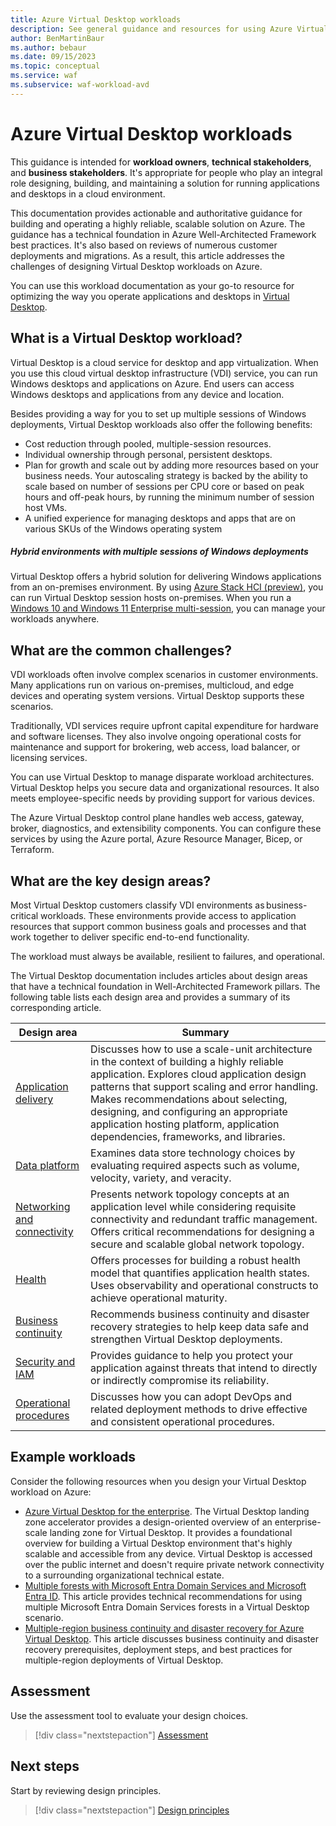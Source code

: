 ```yaml
---
title: Azure Virtual Desktop workloads
description: See general guidance and resources for using Azure Virtual Desktop to run Windows desktops and applications on Azure from any device or location.
author: BenMartinBaur
ms.author: bebaur
ms.date: 09/15/2023
ms.topic: conceptual
ms.service: waf
ms.subservice: waf-workload-avd
---
```


# Azure Virtual Desktop workloads

This guidance is intended for **workload owners**, **technical stakeholders**, and **business stakeholders**. It's appropriate for people who play an integral role designing, building, and maintaining a solution for running applications and desktops in a cloud environment.

This documentation provides actionable and authoritative guidance for building and operating a highly reliable, scalable solution on Azure. The guidance has a technical foundation in Azure Well-Architected Framework best practices. It's also based on reviews of numerous customer deployments and migrations. As a result, this article addresses the challenges of designing Virtual Desktop workloads on Azure.

You can use this workload documentation as your go-to resource for optimizing the way you operate applications and desktops in [Virtual Desktop](/azure/virtual-desktop/overview).

## What is a Virtual Desktop workload?

Virtual Desktop is a cloud service for desktop and app virtualization. When you use this cloud virtual desktop infrastructure (VDI) service, you can run Windows desktops and applications on Azure. End users can access Windows desktops and applications from any device and location.

Besides providing a way for you to set up multiple sessions of Windows deployments, Virtual Desktop workloads also offer the following benefits:

- Cost reduction through pooled, multiple-session resources.
- Individual ownership through personal, persistent desktops.
- Plan for growth and scale out by adding more resources based on your business needs. Your autoscaling strategy is backed by the ability to scale based on number of sessions per CPU core or based on peak hours and off-peak hours, by running the minimum number of session host VMs.
- A unified experience for managing desktops and apps that are on various SKUs of the Windows operating system

##### Hybrid environments with multiple sessions of Windows deployments

Virtual Desktop offers a hybrid solution for delivering Windows applications from an on-premises environment. By using [Azure Stack HCI (preview)](/azure/virtual-desktop/azure-stack-hci-overview), you can run Virtual Desktop session hosts on-premises. When you run a [Windows 10 and Windows 11 Enterprise multi-session](/azure/virtual-desktop/windows-10-multisession-faq), you can manage your workloads anywhere.

## What are the common challenges?

VDI workloads often involve complex scenarios in customer environments. Many applications run on various on-premises, multicloud, and edge devices and operating system versions. Virtual Desktop supports these scenarios.

Traditionally, VDI services require upfront capital expenditure for hardware and software licenses. They also involve ongoing operational costs for maintenance and support for brokering, web access, load balancer, or licensing services.

You can use Virtual Desktop to manage disparate workload architectures. Virtual Desktop helps you secure data and organizational resources. It also meets employee-specific needs by providing support for various devices.

The Azure Virtual Desktop control plane handles web access, gateway, broker, diagnostics, and extensibility components. You can configure these services by using the Azure portal, Azure Resource Manager, Bicep, or Terraform.

## What are the key design areas?

Most Virtual Desktop customers classify VDI environments as business-critical workloads. These environments provide access to application resources that support common business goals and processes and that work together to deliver specific end-to-end functionality.

The workload must always be available, resilient to failures, and operational.

The Virtual Desktop documentation includes articles about design areas that have a technical foundation in Well-Architected Framework pillars. The following table lists each design area and provides a summary of its corresponding article.

|Design area|Summary|
|---|---|
|[Application delivery](./application-delivery.md)| Discusses how to use a scale-unit architecture in the context of building a highly reliable application. Explores cloud application design patterns that support scaling and error handling. Makes recommendations about selecting, designing, and configuring an appropriate application hosting platform, application dependencies, frameworks, and libraries. |
|[Data platform](./storage.md)| Examines data store technology choices by evaluating required aspects such as volume, velocity, variety, and veracity. |
|[Networking and connectivity](./networking.md)| Presents network topology concepts at an application level while considering requisite connectivity and redundant traffic management. Offers critical recommendations for designing a secure and scalable global network topology. |
|[Health](./monitoring.md)| Offers processes for building a robust health model that quantifies application health states. Uses observability and operational constructs to achieve operational maturity. |
|[Business continuity](./business-continuity.md)| Recommends business continuity and disaster recovery strategies to help keep data safe and strengthen Virtual Desktop deployments. |
|[Security and IAM](./security.md)| Provides guidance to help you protect your application against threats that intend to directly or indirectly compromise its reliability. |
|[Operational procedures](./operations.md)| Discusses how you can adopt DevOps and related deployment methods to drive effective and consistent operational procedures. |

## Example workloads

Consider the following resources when you design your Virtual Desktop workload on Azure:

- [Azure Virtual Desktop for the enterprise](/azure/architecture/example-scenario/wvd/windows-virtual-desktop). The Virtual Desktop landing zone accelerator provides a design-oriented overview of an enterprise-scale landing zone for Virtual Desktop. It provides a foundational overview for building a Virtual Desktop environment that's highly scalable and accessible from any device. Virtual Desktop is accessed over the public internet and doesn't require private network connectivity to a surrounding organizational technical estate.
- [Multiple forests with Microsoft Entra Domain Services and Microsoft Entra ID](/azure/architecture/example-scenario/wvd/multi-forest). This article provides technical recommendations for using multiple Microsoft Entra Domain Services forests in a Virtual Desktop scenario.
- [Multiple-region business continuity and disaster recovery for Azure Virtual Desktop](/azure/architecture/example-scenario/wvd/azure-virtual-desktop-multi-region-bcdr). This article discusses business continuity and disaster recovery prerequisites, deployment steps, and best practices for multiple-region deployments of Virtual Desktop.

## Assessment

Use the assessment tool to evaluate your design choices.

> [!div class="nextstepaction"]
> [Assessment](./assessment.md)

## Next steps

Start by reviewing design principles.

> [!div class="nextstepaction"]
> [Design principles](./design-principles.md)

